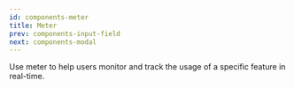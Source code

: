 ```yaml
---
id: components-meter
title: Meter
prev: components-input-field
next: components-modal
---
```


<text-primary>

Use meter to help users monitor and track the usage of a specific feature in real-time.

</text-primary>
